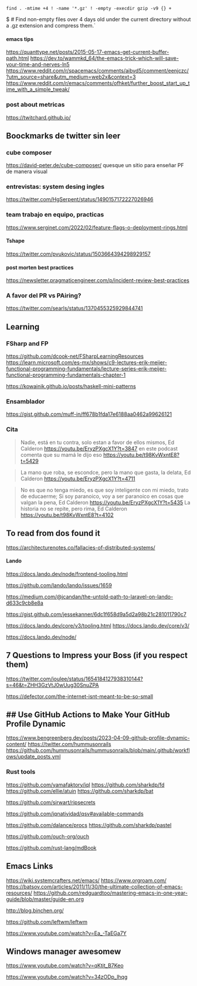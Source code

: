 `find . -mtime +4 ! -name '*.gz' ! -empty -execdir gzip -v9 {} + ` 

$ # Find non-empty files over 4 days old under the current directory without a .gz extension and compress them.`

#### emacs tips
https://quanttype.net/posts/2015-05-17-emacs-get-current-buffer-path.html
https://dev.to/wammkd_64/the-emacs-trick-which-will-save-your-time-and-nerves-ln5
https://www.reddit.com/r/spacemacs/comments/aibvd5/comment/eenjczc/?utm_source=share&utm_medium=web2x&context=3
https://www.reddit.com/r/emacs/comments/ofhket/further_boost_start_up_time_with_a_simple_tweak/



### post about metricas
https://twitchard.github.io/


## Boockmarks de twitter sin leer


### cube composer
https://david-peter.de/cube-composer/
quesque un sitio para enseñar PF de manera visual


###  entrevistas: system desing ingles
https://twitter.com/HgSerpent/status/1490157172227026946


### team trabajo en equipo, practicas
https://www.serginet.com/2022/02/feature-flags-o-deployment-rings.html

#### Tshape
https://twitter.com/pvukovic/status/1503664394298929157

#### post morten best practices
https://newsletter.pragmaticengineer.com/p/incident-review-best-practices


### A favor del PR vs PAiring?
https://twitter.com/searls/status/1370455325929844741
## Learning 
### FSharp and FP
https://github.com/dcook-net/FSharpLearningResources
https://learn.microsoft.com/es-mx/shows/c9-lectures-erik-meijer-functional-programming-fundamentals/lecture-series-erik-meijer-functional-programming-fundamentals-chapter-1

https://kowainik.github.io/posts/haskell-mini-patterns

### Ensamblador 
https://gist.github.com/muff-in/ff678b1fda17e6188aa0462a99626121






### Cita
> Nadie, está en tu contra, solo estan a favor de ellos mismos, Ed Calderon 
> https://youtu.be/EryzPXgcX1Y?t=3847
> en este podcast comenta que su mamá le dijo eso https://youtu.be/t98KvWxntE8?t=5429


> La mano que roba, se escondce, pero la mano que gasta, la delata, Ed Calderon
> https://youtu.be/EryzPXgcX1Y?t=4711


>No es que no tenga miedo, es que soy inteligente con mi miedo, trato de educaerme;  Si soy paranoico,  voy a ser paranoico en  cosas  que valgan la pena, Ed Calderon
> https://youtu.be/EryzPXgcX1Y?t=5435
> La historia no se repite, pero rima, Ed Calderon
> https://youtu.be/t98KvWxntE8?t=4102





## To read from dos found it


https://architecturenotes.co/fallacies-of-distributed-systems/



#### Lando
 https://docs.lando.dev/node/frontend-tooling.html

https://github.com/lando/lando/issues/1659

https://medium.com/@jcandan/the-untold-path-to-laravel-on-lando-d633c9cb8e8a


https://gist.github.com/jessekanner/6dc1f658d9a5d2a98b21c281011790c7

https://docs.lando.dev/core/v3/tooling.html
https://docs.lando.dev/core/v3/



https://docs.lando.dev/node/



## 7 Questions to Impress your Boss (if you respect them)
https://twitter.com/joulee/status/1654184127938310144?s=46&t=ZHH3GzVtJ0wUug30SnuZPA


https://defector.com/the-internet-isnt-meant-to-be-so-small



## ## Use GitHub Actions to Make Your GitHub Profile Dynamic

https://www.bengreenberg.dev/posts/2023-04-09-github-profile-dynamic-content/
https://twitter.com/hummusonrails
https://github.com/hummusonrails/hummusonrails/blob/main/.github/workflows/update_posts.yml



### Rust tools 
https://github.com/yamafaktory/jql
https://github.com/sharkdp/fd
https://github.com/ellie/atuin
https://github.com/sharkdp/bat

https://github.com/sirwart/ripsecrets

https://github.com/jqnatividad/qsv#available-commands

https://github.com/dalance/procs
https://github.com/sharkdp/pastel


https://github.com/ouch-org/ouch

https://github.com/rust-lang/mdBook


## Emacs Links 
https://wiki.systemcrafters.net/emacs/
https://www.orgroam.com/
https://batsov.com/articles/2011/11/30/the-ultimate-collection-of-emacs-resources/
https://github.com/redguardtoo/mastering-emacs-in-one-year-guide/blob/master/guide-en.org

http://blog.binchen.org/

https://github.com/leftwm/leftwm

https://www.youtube.com/watch?v=Ea_-TaEGa7Y





## Windows manager awesomew 
https://www.youtube.com/watch?v=qKtit_B7Keo

https://www.youtube.com/watch?v=34zODp_lhqg
